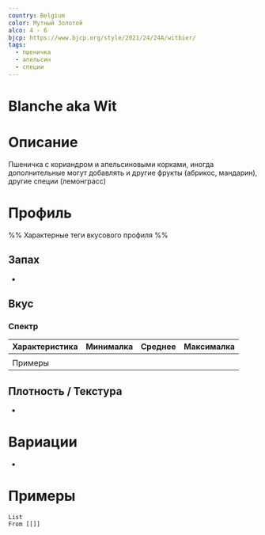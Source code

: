 ```yaml
---
country: Belgium
color: Мутный Золотой
alco: 4 - 6
bjcp: https://www.bjcp.org/style/2021/24/24A/witbier/
tags:
  - пшеничка
  - апельсин
  - специи
---
```

# Blanche aka Wit

# Описание 

Пшеничка с кориандром и апельсиновыми корками, иногда дополнительные могут добавлять и другие фрукты (абрикос, мандарин), другие специи (лемонграсс)

# Профиль

%% Характерные теги вкусового профиля  %%

## Запах

- 

## Вкус

### Спектр

| Характеристика | Минималка | Среднее | Максималка |
| -------------- | --------- | ------- | ---------- |
|                |           |         |            |
| Примеры        |           |         |            |



## Плотность / Текстура 

- 


# Вариации

- 

# Примеры

```dataview
List 
From [[]]
```

